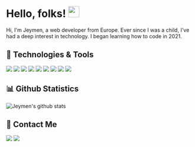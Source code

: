 # Hello, folks! <img src="https://raw.githubusercontent.com/MartinHeinz/MartinHeinz/master/wave.gif" width="30px">
Hi, I'm Jeymen, a web developer from Europe. Ever since I was a child, I've had a deep interest in technology. 
I began learning how to code in 2021.
## 🔧 Technologies & Tools

![](https://img.shields.io/badge/OS-Windows-informational?style=flat&logo=Windows&logoColor=white&color=39a982)
![](https://img.shields.io/badge/OS-Android-informational?style=flat&logo=Android&logoColor=white&color=39a982)
![](https://img.shields.io/badge/Code-HTML-informational?style=flat&logo=HTML5&logoColor=white&color=39a982)
![](https://img.shields.io/badge/Code-CSS-informational?style=flat&logo=CSS3&logoColor=white&color=39a982)
![](https://img.shields.io/badge/Code-JavaScript-informational?style=flat&logo=JavaScript&logoColor=white&color=39a982)
![](https://img.shields.io/badge/Code-Svelte-informational?style=flat&logo=Svelte&logoColor=white&color=39a982)
![](https://img.shields.io/badge/Terminal-Git-informational?style=flat&logo=GIT&logoColor=white&color=39a982)
![](https://img.shields.io/badge/Linter-Prettier-informational?style=flat&logo=prettier&logoColor=white&color=39a982)
![](https://img.shields.io/badge/Browser-Brave-informational?style=flat&logo=Brave&logoColor=white&color=39a982)

## 📊 Github Statistics

![Jeymen's github stats](https://readme-stats.jonas-bernard.dev/api?username=Jeymen&show_icons=true&theme=vue-dark)

## 📨 Contact Me

![](https://img.shields.io/badge/@jeymendev-Twitter-informational?style=flat&logo=Twitter&logoColor=white&color=39a982)
![](https://img.shields.io/badge/Jeymen-Discord-informational?style=flat&logo=Discord&logoColor=white&color=39a982)
